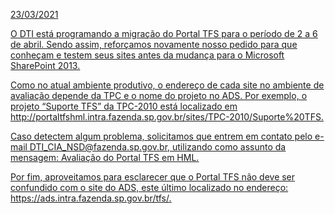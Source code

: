 <u>23/03/2021<u>

O DTI está programando a migração do Portal TFS para o período de 2 a 6 de abril. Sendo assim, reforçamos novamente nosso pedido para que conheçam e testem seus sites antes da mudança para o Microsoft SharePoint 2013.           

Como no atual ambiente produtivo, o endereço de cada site no ambiente de avaliação depende da TPC e o nome do projeto no ADS. Por exemplo, o projeto “Suporte TFS” da TPC-2010 está localizado em http://portaltfshml.intra.fazenda.sp.gov.br/sites/TPC-2010/Suporte%20TFS. 

Caso detectem algum problema, solicitamos que entrem em contato pelo e-mail DTI_CIA_NSD@fazenda.sp.gov.br, utilizando como assunto da mensagem: Avaliação do Portal TFS em HML.

Por fim, aproveitamos para esclarecer que o Portal TFS não deve ser confundido com o site do ADS, este último localizado no endereço: https://ads.intra.fazenda.sp.gov.br/tfs/. 

